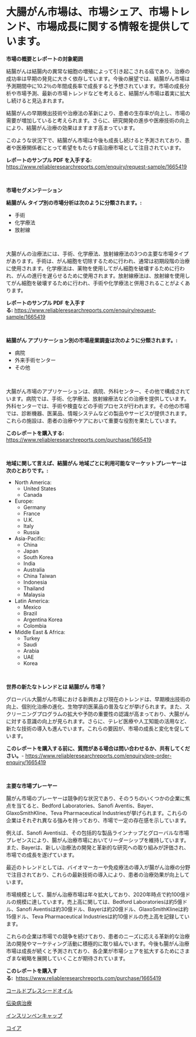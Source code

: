 <p><h1>大腸がん市場は、市場シェア、市場トレンド、市場成長に関する情報を提供しています。</h1></p><p><strong>市場の概要とレポートの対象範囲</strong></p>
<p><p>結腸がんは結腸内の異常な細胞の増殖によって引き起こされる癌であり、治療の成功率は早期の発見に大きく依存しています。今後の展望では、結腸がん市場は予測期間中に10.2％の年間成長率で成長すると予想されています。市場の成長分析や市場予測、最新の市場トレンドなどを考えると、結腸がん市場は着実に拡大し続けると見込まれます。</p><p>結腸がんの早期検出技術や治療法の革新により、患者の生存率が向上し、市場の需要が増加していると考えられます。さらに、研究開発の進歩や医療技術の向上により、結腸がん治療の効果はますます高まっています。</p><p>このような状況下で、結腸がん市場は今後も成長し続けると予測されており、患者や医療関係者にとって希望をもたらす癌治療市場として注目されています。</p></p>
<p><strong>レポートのサンプル PDF を入手する:</strong> <a href="https://www.reliableresearchreports.com/enquiry/request-sample/1665419">https://www.reliableresearchreports.com/enquiry/request-sample/1665419</a></p>
<p>&nbsp;</p>
<p><strong>市場セグメンテーション</strong></p>
<p><strong>結腸がん タイプ別の市場分析は次のように分類されます。:</strong></p>
<p><ul><li>手術</li><li>化学療法</li><li>放射線</li></ul></p>
<p>&nbsp;</p>
<p><p>大腸がんの治療法には、手術、化学療法、放射線療法の3つの主要な市場タイプがあります。手術は、がん細胞を切除するために行われ、通常は初期段階の治療に使用されます。化学療法は、薬物を使用してがん細胞を破壊するために行われ、がんの進行を遅らせるために使用されます。放射線療法は、放射線を使用してがん細胞を破壊するために行われ、手術や化学療法と併用されることがよくあります。</p></p>
<p><strong>レポートのサンプル PDF を入手する:</strong>&nbsp;<a href="https://www.reliableresearchreports.com/enquiry/request-sample/1665419">https://www.reliableresearchreports.com/enquiry/request-sample/1665419</a></p>
<p>&nbsp;</p>
<p><strong> 結腸がん アプリケーション別の市場産業調査は次のように分類されます。:</strong></p>
<p><ul><li>病院</li><li>外来手術センター</li><li>その他</li></ul></p>
<p>&nbsp;</p>
<p><p>大腸がん市場のアプリケーションは、病院、外科センター、その他で構成されています。病院では、手術、化学療法、放射線療法などの治療を提供しています。外科センターでは、手術や検査などの手術プロセスが行われます。その他の市場では、診断機器、医薬品、情報システムなどの製品やサービスが提供されます。これらの施設は、患者の治療やケアにおいて重要な役割を果たしています。</p></p>
<p><strong>このレポートを購入する:</strong>&nbsp; <a href="https://www.reliableresearchreports.com/purchase/1665419">https://www.reliableresearchreports.com/purchase/1665419</a></p>
<p>&nbsp;</p>
<p><strong>地域に関して言えば、結腸がん 地域ごとに利用可能なマーケットプレーヤーは次のとおりです。:</strong></p>
<p><ul>
    <li>
        North America:
        <ul>
            <li>United States</li>
            <li>Canada</li>
        </ul>
    </li>
    <li>
        Europe:
        <ul>
            <li>Germany</li>
            <li>France</li>
            <li>U.K.</li>
            <li>Italy</li>
            <li>Russia</li>
        </ul>
    </li>
    <li>
        Asia-Pacific:
        <ul>
            <li>China</li>
            <li>Japan</li>
            <li>South Korea</li>
            <li>India</li>
            <li>Australia</li>
            <li>China Taiwan</li>
            <li>Indonesia</li>
            <li>Thailand</li>
            <li>Malaysia</li>
        </ul>
    </li>
    <li>
        Latin America:
        <ul>
            <li>Mexico</li>
            <li>Brazil</li>
            <li>Argentina Korea</li>
            <li>Colombia</li>
        </ul>
    </li>
    <li>
        Middle East & Africa:
        <ul>
            <li>Turkey</li>
            <li>Saudi</li>
            <li>Arabia</li>
            <li>UAE</li>
            <li>Korea</li>
        </ul>
    </li>
    </ul></p>
<p>&nbsp;</p>
<p><strong>世界の新たなトレンドとは 結腸がん 市場？</strong></p>
<p><p>グローバル大腸がん市場における新興および現在のトレンドは、早期検出技術の向上、個別化治療の進化、生物学的医薬品の普及などが挙げられます。また、スクリーニングプログラムの拡大や予防の重要性の認識が高まっており、大腸がんに対する意識の向上が見られます。さらに、テレビ医療や人工知能の活用など、新たな技術の導入も進んでいます。これらの要因が、市場の成長と変化を促しています。</p></p>
<p><strong>このレポートを購入する前に、質問がある場合は問い合わせるか、共有してください。</strong>- <a href="https://www.reliableresearchreports.com/enquiry/pre-order-enquiry/1665419">https://www.reliableresearchreports.com/enquiry/pre-order-enquiry/1665419</a></p>
<p>&nbsp;</p>
<p><strong>主要な市場プレーヤー</strong></p>
<p><p>腸がん市場のプレーヤーは競争的な状況であり、そのうちのいくつかの企業に焦点を当てると、Bedford Laboratories、Sanofi Aventis、Bayer、GlaxoSmithKline、Teva Pharmaceutical Industriesが挙げられます。これらの企業はそれぞれ異なる強みを持っており、市場で一定の存在感を示しています。</p><p>例えば、Sanofi Aventisは、その包括的な製品ラインナップとグローバルな市場プレゼンスにより、腸がん治療市場においてリーダーシップを維持しています。また、Bayerは、新しい治療法の開発と革新的な研究への取り組みが評価され、市場での成長を遂げています。</p><p>最近のトレンドとしては、バイオマーカーや免疫療法の導入が腸がん治療の分野で注目されており、これらの最新技術の導入により、患者の治療効果が向上しています。</p><p>市場規模として、腸がん治療市場は年々拡大しており、2020年時点で約100億ドルの規模に達しています。売上高に関しては、Bedford Laboratoriesは約5億ドル、Sanofi Aventisは約30億ドル、Bayerは約20億ドル、GlaxoSmithKlineは約15億ドル、Teva Pharmaceutical Industriesは約10億ドルの売上高を記録しています。</p><p>これらの企業は市場での競争を続けており、患者のニーズに応える革新的な治療法の開発やマーケティング活動に積極的に取り組んでいます。今後も腸がん治療市場は成長が続くと予測されており、各企業が市場シェアを拡大するためにさまざまな戦略を展開していくことが期待されています。</p></p>
<p><strong>このレポートを購入する:</strong>&nbsp;&nbsp;<a href="https://www.reliableresearchreports.com/purchase/1665419">https://www.reliableresearchreports.com/purchase/1665419</a></p>
<p><p><a href="https://github.com/RodHoppe07/Market-Research-Report-List-1/blob/main/691023114713.md">コールドプレスシードオイル</a></p><p><a href="https://medium.com/@jimmieraun892023/%E4%BC%9D%E6%9F%93%E6%80%A7%E7%96%BE%E6%82%A3%E6%B2%BB%E7%99%82%E5%B8%82%E5%A0%B4%E6%8C%87%E6%A8%99%E3%81%AE%E8%A7%A3%E8%AA%AD-%E5%B8%82%E5%A0%B4%E3%82%B7%E3%82%A7%E3%82%A2-%E3%83%88%E3%83%AC%E3%83%B3%E3%83%89-%E3%81%8A%E3%82%88%E3%81%B3%E6%88%90%E9%95%B7%E3%83%91%E3%82%BF%E3%83%BC%E3%83%B3-9ddc907938ab">伝染病治療</a></p><p><a href="https://medium.com/@roachbrenda/%E3%82%A4%E3%83%B3%E3%82%B7%E3%83%A5%E3%83%AA%E3%83%B3%E3%83%9A%E3%83%B3%E3%82%AD%E3%83%A3%E3%83%83%E3%83%97%E5%B8%82%E5%A0%B4%E5%88%86%E6%9E%90%E3%81%8A%E3%82%88%E3%81%B32024%E5%B9%B4%E3%81%8B%E3%82%892031%E5%B9%B4%E3%81%BE%E3%81%A7%E3%81%AE%E4%BA%88%E6%B8%AC%E3%82%B5%E3%82%A4%E3%82%BA-6d6feecf73bb">インスリンペンキャップ</a></p><p><a href="https://github.com/laurenreichert/Market-Research-Report-List-1/blob/main/706951414712.md">コイア</a></p></p>
